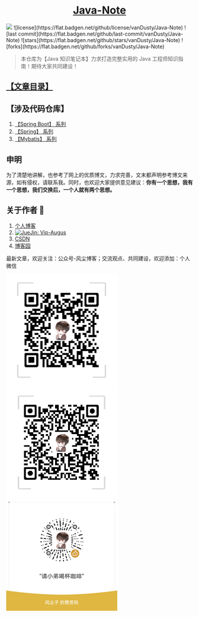 <h1 align="center"><a href="#" target="_blank">Java-Note</a></h1>

<img src="https://img.shields.io/badge/language-java-gree.svg"/>
![license](https://flat.badgen.net/github/license/vanDusty/Java-Note)
![last commit](https://flat.badgen.net/github/last-commit/vanDusty/Java-Note)
![stars](https://flat.badgen.net/github/stars/vanDusty/Java-Note)
![forks](https://flat.badgen.net/github/forks/vanDusty/Java-Note)

> 本仓库为【Java 知识笔记本】力求打造完整实用的 Java 工程师知识指南！期待大家共同建设！

## [【文章目录】](文章目录.md)

## 【涉及代码仓库】

1. [【Spring Boot】 系列](https://github.com/vanDusty/SpringBoot-Home)
1. [【Spring】 系列](https://github.com/vanDusty/Spring-Home)
1. [【Mybatis】 系列](https://github.com/vanDusty/Mybatis-Home)

## 申明

为了清楚地讲解，也参考了网上的优质博文，力求完善，文末都声明参考博文来源，如有侵权，请联系我。同时，也欢迎大家提供意见建议：**你有一个思想，我有一个思想，我们交换后，一个人就有两个思想。**


## 关于作者 👦

1. [个人博客](https://www.dusty.vip/)
1. <a href="https://juejin.im/orderDomain/5d5ea68e6fb9a06afa328f56/posts"><img alt="JueJin: Vip-Augus" src="https://b-gold-cdn.xitu.io/v3/static/img/logo.a7995ad.svg" target="_blank" height="25" width="60" /></a>
1. [CSDN](https://blog.csdn.net/weixin_42036952)
1. [博客园](https://www.cnblogs.com/vandusty)

最新文章，欢迎关注：公众号-风尘博客；交流观点、共同建设，欢迎添加：个人微信

![Java-Note](/File/Imgs/info/dusty_blog.png)
![Java-Note](/File/Imgs/info/Van_Fan.png)
![Java-Note](/File/Imgs/info/Wechat_Appreciate.png)